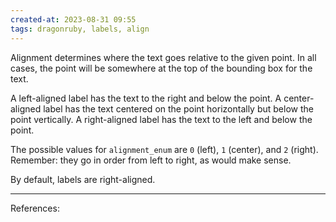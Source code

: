 ```yaml
---
created-at: 2023-08-31 09:55
tags: dragonruby, labels, align
---
```


Alignment determines where the text goes relative to the given point. In all cases, the point will be somewhere at the top of the bounding box for the text.

A left-aligned label has the text to the right and below the point.
A center-aligned label has the text centered on the point horizontally but below the point vertically.
A right-aligned label has the text to the left and below the point.

The possible values for `alignment_enum` are `0` (left), `1` (center), and `2` (right). Remember: they go in order from left to right, as would make sense.

By default, labels are right-aligned.

---
References:

